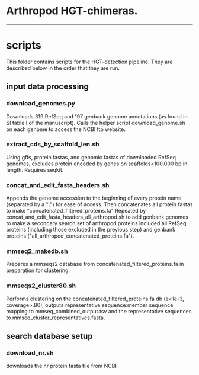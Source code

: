 
# Arthropod HGT-chimeras.
---
# scripts
This folder contains scripts for the HGT-detection pipeline. They are described below in the order that they are run.

## input data processing
### download_genomes.py
Downloads 319 RefSeq and 197 genbank genome annotations (as found in SI table I of the manuscript). Calls the helper script download_genome.sh on each genome to access the NCBI ftp website.
### extract_cds_by_scaffold_len.sh
Using gffs, protein fastas, and genomic fastas of downloaded RefSeq genomes, excludes protein encoded by genes on scaffolds<100,000 bp in length. Requires seqkit.
### concat_and_edit_fasta_headers.sh 
Appends the genome accession to the beginning of every protein name (separated by a ";") for ease of access. Then concatenates all protein fastas to make "concatenated_filtered_proteins.fa" Repeated by concat_and_edit_fasta_headers_all_arthropod.sh to add genbank genomes to make a secondary search set of arthropod proteins included all RefSeq proteins (including those excluded in the previous step) and genbank proteins ("all_arthropod_concatenated_proteins.fa").
### mmseq2_makedb.sh
Prepares a mmseqs2 database from concatenated_filtered_proteins.fa in preparation for clustering. 
### mmseqs2_cluster80.sh
Performs clustering on the concatenated_filtered_proteins.fa db (e<1e-3, coverage>.80), outputs representative sequence:member sequence mapping to mmseq_combined_output.tsv and the representative sequences to mmseq_cluster_representatives.fasta.


## search database setup
### download_nr.sh
downloads the nr protein fasta file from NCBI
### 


